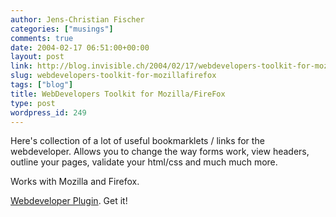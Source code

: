 ```yaml
---
author: Jens-Christian Fischer
categories: ["musings"]
comments: true
date: 2004-02-17 06:51:00+00:00
layout: post
link: http://blog.invisible.ch/2004/02/17/webdevelopers-toolkit-for-mozillafirefox/
slug: webdevelopers-toolkit-for-mozillafirefox
tags: ["blog"]
title: WebDevelopers Toolkit for Mozilla/FireFox
type: post
wordpress_id: 249
---
```


Here's collection of a lot of useful bookmarklets / links for the webdeveloper. Allows you to change the way forms work, view headers, outline your pages, validate your html/css and much much more. 

Works with Mozilla and Firefox.

[Webdeveloper Plugin](http://chrispederick.myacen.com/work/firefox/webdeveloper/"). Get it!
